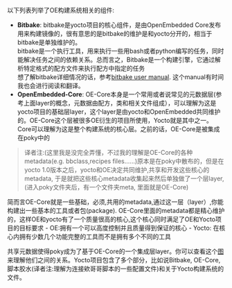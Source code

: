 以下列表列举了OE构建系统相关的组件:

- **Bitbake**: bitbake是yocto项目的核心组件，是由OpenEmbedded Core发布用来构建镜像的，很有意思的是bitbake的维护是和yocto分开的，相当于bitbake是单独维护的。    
bitbake是一个执行工具，用来执行一些用bash或者python编写的任务，同时能解决任务之间的依赖关系。总而言之，Bitbake是一个构建引擎，它通过解析特定格式的配方文件来执行配方中指定的任务    
想了解bitbake详细情况的话，参考[bitbake user manual](http://www.yoctoproject.org/docs/2.7/bitbake-user-manual/bitbake-user-manual.html). 这个manual有时间我也会进行阅读和翻译。    
- **OpenEmbedded-Core**: OE-Core本身是一个常用或者说常见的元数据层(参考上面layer的概念，元数据由配方，类和相关文件组成），可以理解为这是yocto项目的基础层layer，这个layer是由yocto和OpenEmbedded共同维护的。OE-Core这个层被很多OE衍生的项目所使用，Yocto就是其中之一。Core可以理解为这是整个构建系统的核心层。之前的话，OE-Core是被集成在poky中的
> 译者注:(这里我是没完全弄懂，不过我的理解是OE-Core的各种metadata(e.g. bbclass,recipes files......)原本是在poky中散布的，但是在yocto 1.0版本之后，yocto和OE决定共同维护,共享和开发这些核心的metadata, 于是就把这些核心metadata收集起来然后单独做了一个层layer,(进入poky文件夹后，有一个文件夹meta, 里面就是OE-Core)    

简而言OE-Core就是一些基础，必须,共用的metadata,通过这一层（layer）,你能构建出一些基本的工具或者包(package). OE-Core里面的metadata都是精心维护的，这样OE和yocto有了一个质量很高的核心,这个核心同时满足了OE和Yocto项目的目标要求
    - OE:拥有一个可以高度控制并且质量得到保证的核心
    - Yocto: 在核心内拥有少数几个功能完整的工具而不是拥有多个不同的工具    

共享元数据使得poky成为了基于OE-Core的一个集成层layer。你可以查看这个[图](https://www.yoctoproject.org/docs/2.7/overview-manual/overview-manual.html#yp-key-dev-elements)来理解他们之间的关系。Yocto项目包含了多个部分，比如说Bitbake, OE-Core, 脚本胶水(译者注:理解为连接欸哥哥脚本的一些配置文件)和关于Yocto构建系统的文件。


